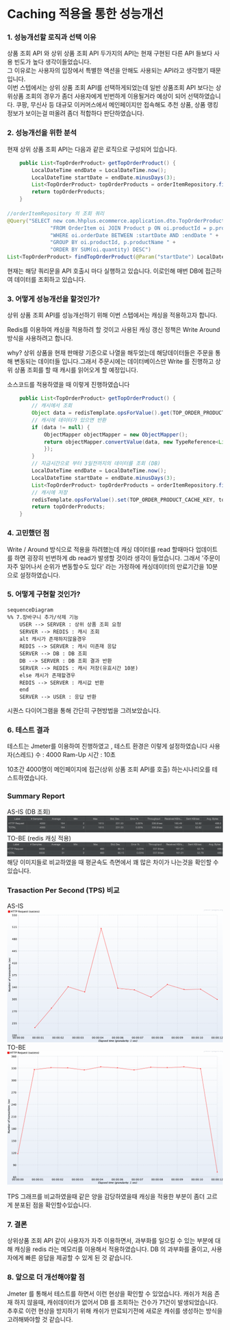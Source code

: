 # Caching 적용을 통한 성능개선

### 1. 성능개선할 로직과 선택 이유

상품 조회 API 와 상위 상품 조회 API 두가지의 API는
현재 구현된 다른 API 들보다 사용 빈도가 높다 생각이들었습니다.
<br>
그 이유로는 사용자의 입장에서 특별한 액션을 안해도 사용되는 API라고
생각했기 때문입니다. 
<br>
이번 스텝에서는 상위 상품 조회 API를 선택하게되었는데 일반 상품조회 API 보다는 상위상품 조회의 경우가 좀더 사용자에게 빈번하게 이용될거라 예상이 되어 선택하였습니다. 쿠팡, 무신사 등 대규모 이커머스에서 메인페이지만 접속해도 추천 상품, 상품 랭킹 정보가 보이는걸 떠올려 좀더 적합하다 판단하였습니다.

### 2. 성능개선을 위한 분석

현재 상위 상품 조회 API는 다음과 같은 로직으로 구성되어 있습니다.

```java 
    public List<TopOrderProduct> getTopOrderProduct() {
        LocalDateTime endDate = LocalDateTime.now();
        LocalDateTime startDate = endDate.minusDays(3);
        List<TopOrderProduct> topOrderProducts = orderItemRepository.findTopOrderProduct(startDate, endDate);
        return topOrderProducts;
    }

//orderItemRepository 의 조회 쿼리
@Query("SELECT new com.hhplus.ecommerce.application.dto.TopOrderProduct(p.productId, p.productName, SUM(oi.quantity)) " +
              "FROM OrderItem oi JOIN Product p ON oi.productId = p.productId " +
              "WHERE oi.orderDate BETWEEN :startDate AND :endDate " +
              "GROUP BY oi.productId, p.productName " +
              "ORDER BY SUM(oi.quantity) DESC")
List<TopOrderProduct> findTopOrderProduct(@Param("startDate") LocalDateTime startDate, @Param("endDate") LocalDateTime endDate);
```
현재는 해당 쿼리문을 API 호출시 마다 실행하고 있습니다. 이로인해 매번 DB에 접근하여 데이터를 조회하고 있습니다.

### 3. 어떻게 성능개선을 할것인가?

상위 상품 조회 API를 성능개선하기 위해 이번 스텝에서는 캐싱을 적용하고자 합니다.

Redis를 이용하여 캐싱을 적용하려 할 것이고 사용된 캐싱 갱신 정책은 Write Around 방식을 사용하려고 합니다.

why? 상위 상품을 현재 판매량 기준으로 나열을 해두었는데 해당데이터들은
주문을 통해 변동되는 데이터들 입니다.그래서 주문시에는 데이터베이스만 Write 를 진행하고
상위 상품 조회를 할 때 캐시를 읽어오게 할 예정입니다.

소스코드를 적용하였을 때 이렇게 진행하였습니다
```java
    public List<TopOrderProduct> getTopOrderProduct() {
        // 캐시에서 조회
        Object data = redisTemplate.opsForValue().get(TOP_ORDER_PRODUCT_CACHE_KEY);
        // 캐시에 데이터가 있으면 반환
        if (data != null) {
            ObjectMapper objectMapper = new ObjectMapper();
            return objectMapper.convertValue(data, new TypeReference<List<TopOrderProduct>>() {
            });
        }
        // 지금시간으로 부터 3일전까지의 데이터를 조회 (DB)
        LocalDateTime endDate = LocalDateTime.now();
        LocalDateTime startDate = endDate.minusDays(3);
        List<TopOrderProduct> topOrderProducts = orderItemRepository.findTopOrderProduct(startDate, endDate);
        // 캐시에 저장
        redisTemplate.opsForValue().set(TOP_ORDER_PRODUCT_CACHE_KEY, topOrderProducts, 600, TimeUnit.SECONDS);
        return topOrderProducts;
    }
```

### 4. 고민했던 점

Write / Around 방식으로 적용을 하려했는데
캐싱 데이터를 read 할때마다 업데이트를 하면 굉장히 빈번하게 db read가 발생할 것이라 생각이 들었습니다.
그래서 '주문이 자주 일어나서 순위가 변동할수도 있다' 라는 가정하에
캐싱데이터의 만료기간을 10분으로 설정하였습니다.

### 5. 어떻게 구현할 것인가?

```mermaid
sequenceDiagram
%% 7.장바구니 추가/삭제 기능
    USER --> SERVER : 상위 상품 조회 요청
    SERVER --> REDIS : 캐시 조회
    alt 캐시가 존재하지않을경우
    REDIS --> SERVER : 캐시 미존재 응답
    SERVER --> DB : DB 조회
    DB --> SERVER : DB 조회 결과 반환
    SERVER --> REDIS : 캐시 저장(유효시간 10분)
    else 캐시가 존재할경우
    REDIS --> SERVER : 캐시값 반환
    end
    SERVER --> USER : 응답 반환
```

시퀀스 다이어그램을 통해 간단히 구현방법을 그려보았습니다.

### 6. 테스트 결과

테스트는 Jmeter를 이용하여 진행하였고 , 테스트 환경은 이렇게 설정하였습니다
사용자(스레드) 수 : 4000
Ram-Up 시간 : 10초

10초간 4000명이 메인페이지에 접근(상위 상품 조회 API를 호출) 하는시나리오를 테스트하였습니다.

### Summary Report
AS-IS (DB 조회) 
![img.png](/docs/testResultDB.png)
TO-BE (redis 캐싱 적용)
![img.png](/docs/testResult.png)
해당 이미지들로 비교하였을 때
평균속도 측면에서 꽤 많은 차이가 나는것을 확인할 수 있습니다.

### Trasaction Per Second (TPS) 비교

AS-IS
![img.png](/docs/tpsDB.png)
TO-BE
![img.png](/docs/tpsRedis.png)

TPS 그래프를 비교하였을때 같은 양을 감당하였을때
캐싱을 적용한 부분이 좀더 고르게 분포된 점을 확인할수있습니다.

### 7. 결론

상위상품 조회 API 같이 사용자가 자주 이용하면서, 과부화를 일으킬 수 있는 부분에 대해
캐싱을 redis 라는 메모리를 이용해서 적용하였습니다.
DB 의 과부화를 줄이고, 사용자에게 빠른 응답을 제공할 수 있게 된 것 같습니다.

### 8. 앞으로 더 개선해야할 점

Jmeter 를 통해서 테스트를 하면서 이런 현상을 확인할 수 있었습니다.
캐쉬가 처음 존재 하지 않을때, 캐쉬데이터가 없어서 DB 를 조회하는 건수가
71건이 발생되었습니다. 추후로 이런 현상을 방지하기 위해
캐쉬가 만료되기전에 새로운 캐쉬를 생성하는 방식을 고려해봐야할 것 같습니다.
